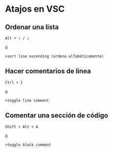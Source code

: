 # Atajos en VSC

## Ordenar una lista
```
Alt + ↑ / ↓
```
ó
```
>sort line ascending (ordena alfabéticamente)
```

## Hacer comentarios de linea
```
Ctrl + }
```
ó
```
>toggle line comment
```

## Comentar una sección de código
```
Shift + Alt + A
```
ó
```
>toggle block comment
```
